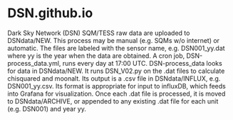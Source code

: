 # DSN.github.io
Dark Sky Network (DSN)
SQM/TESS raw data are uploaded to DSNdata/NEW. This process may be manual
(e.g. SQMs w/o internet) or automatic. The files are labeled with the sensor
name, e.g. DSN001_yy.dat where yy is the year when the data are obtained.
A cron job, DSN-process_data.yml, runs every day at 17:00 UTC. 
DSN-process_data looks for data in DSNdata/NEW. It runs DSN_V02.py 
on the .dat files to calculate chisquared and moonalt. Its output is 
a .csv file in DSNdata/INFLUX, e.g. DSN001_yy.csv. Its format is 
appropriate for input to influxDB, which feeds into Grafana for 
visualization. Once each .dat file is processed, it is moved to 
DSNdata/ARCHIVE, or appended to any existing .dat file for each
unit (e.g. DSN001) and year yy.
